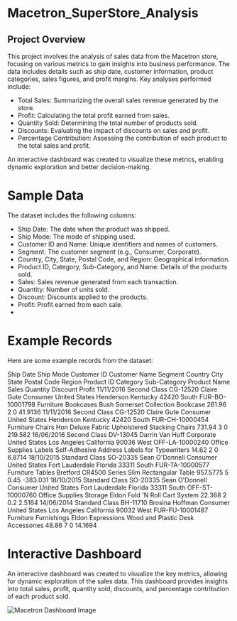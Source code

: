 # Macetron_SuperStore_Analysis
## Project Overview
This project involves the analysis of sales data from the Macetron store, focusing on various metrics to gain insights into business performance. The data includes details such as ship date, customer information, product categories, sales figures, and profit margins. Key analyses performed include:

- Total Sales: Summarizing the overall sales revenue generated by the store.
- Profit: Calculating the total profit earned from sales.
- Quantity Sold: Determining the total number of products sold.
- Discounts: Evaluating the impact of discounts on sales and profit.
- Percentage Contribution: Assessing the contribution of each product to the total sales and profit.

An interactive dashboard was created to visualize these metrics, enabling dynamic exploration and better decision-making.

# Sample Data
The dataset includes the following columns:

- Ship Date: The date when the product was shipped.
- Ship Mode: The mode of shipping used.
- Customer ID and Name: Unique identifiers and names of customers.
- Segment: The customer segment (e.g., Consumer, Corporate).
- Country, City, State, Postal Code, and Region: Geographical information.
- Product ID, Category, Sub-Category, and Name: Details of the products sold.
- Sales: Sales revenue generated from each transaction.
- Quantity: Number of units sold.
- Discount: Discounts applied to the products.
- Profit: Profit earned from each sale.
- 
# Example Records
Here are some example records from the dataset:

Ship Date	Ship Mode	Customer ID	Customer Name	Segment	Country	City	State	Postal Code	Region	Product ID	Category	Sub-Category	Product Name	Sales	Quantity	Discount	Profit
11/11/2016	Second Class	CG-12520	Claire Gute	Consumer	United States	Henderson	Kentucky	42420	South	FUR-BO-10001798	Furniture	Bookcases	Bush Somerset Collection Bookcase	261.96	2	0	41.9136
11/11/2016	Second Class	CG-12520	Claire Gute	Consumer	United States	Henderson	Kentucky	42420	South	FUR-CH-10000454	Furniture	Chairs	Hon Deluxe Fabric Upholstered Stacking Chairs	731.94	3	0	219.582
16/06/2016	Second Class	DV-13045	Darrin Van Huff	Corporate	United States	Los Angeles	California	90036	West	OFF-LA-10000240	Office Supplies	Labels	Self-Adhesive Address Labels for Typewriters	14.62	2	0	6.8714
18/10/2015	Standard Class	SO-20335	Sean O'Donnell	Consumer	United States	Fort Lauderdale	Florida	33311	South	FUR-TA-10000577	Furniture	Tables	Bretford CR4500 Series Slim Rectangular Table	957.5775	5	0.45	-383.031
18/10/2015	Standard Class	SO-20335	Sean O'Donnell	Consumer	United States	Fort Lauderdale	Florida	33311	South	OFF-ST-10000760	Office Supplies	Storage	Eldon Fold 'N Roll Cart System	22.368	2	0.2	2.5164
14/06/2014	Standard Class	BH-11710	Brosina Hoffman	Consumer	United States	Los Angeles	California	90032	West	FUR-FU-10001487	Furniture	Furnishings	Eldon Expressions Wood and Plastic Desk Accessories	48.86	7	0	14.1694

# Interactive Dashboard
An interactive dashboard was created to visualize the key metrics, allowing for dynamic exploration of the sales data. This dashboard provides insights into total sales, profit, quantity sold, discounts, and percentage contribution of each product sold.


![Macetron Dashboard Image](https://github.com/moformajor/Macetron_SuperStore_Analysis/assets/75061106/3b9783c2-b381-4f33-b752-d25984982454)
